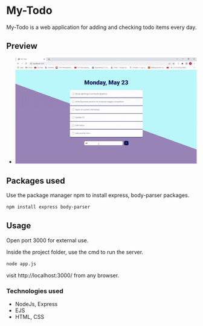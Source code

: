 # My-Todo
My-Todo is a web application for adding and checking todo items every day.

## Preview
- ![Demo GIF](/demo.gif)

## Packages used

Use the package manager npm to install express, body-parser packages.

```bash
npm install express body-parser
```

## Usage

Open port 3000 for external use.

Inside the project folder, use the cmd to run the server.
```bash
node app.js
```

visit http://localhost:3000/ from any browser.

### Technologies used
- NodeJs, Express
- EJS
- HTML, CSS
